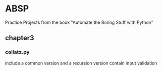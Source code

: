 # ABSP
Practice Projects from the book "Automate the Boring Stuff with Python"

## chapter3

### collatz.py 
include a common version and a recursion version
contain input validation

